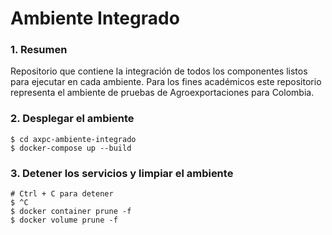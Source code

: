 # Ambiente Integrado

### 1. Resumen
Repositorio que contiene la integración de todos los componentes listos para ejecutar en cada ambiente. Para los fines académicos este repositorio representa el ambiente de pruebas de Agroexportaciones para Colombia.

### 2. Desplegar el ambiente

```
$ cd axpc-ambiente-integrado
$ docker-compose up --build
```

### 3. Detener los servicios y limpiar el ambiente

```
# Ctrl + C para detener
$ ^C
$ docker container prune -f
$ docker volume prune -f
```
